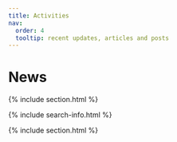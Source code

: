 ```yaml
---
title: Activities
nav:
  order: 4
  tooltip: recent updates, articles and posts
---
```


# <i class="fas fa-feather-alt"></i> News

{% include section.html %}

{% include search-info.html %}



{% include section.html %}
